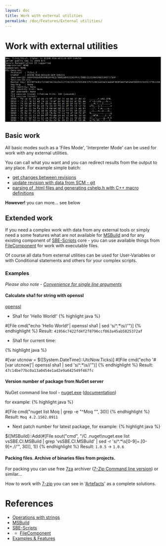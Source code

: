 ```yaml
---
layout: doc
title: Work with external utilities
permalink: /doc/Features/External utilities/
---
```

# Work with external utilities

![Work with external utility](../../Resources/examples/ext_utility.png)

## Basic work

All basic modes such as a 'Files Mode', 'Interpreter Mode' can be used for work with any external utilities.

You can call what you want and you can redirect results from the output to any place. For example simple batch:

* [get changes between revisions](https://gist.github.com/3F/48dea90aae98ddb64d3a)
* [update revision with data from SCM - git](https://gist.github.com/3F/e0d88d4d5c90df1e9a96)
* [parsing of .html files and generating cshelp.h with C++ macro definitions](https://gist.github.com/3F/c98f172cf97f647c8470)

**However!** you can more... see below

## Extended work

If you need a complex work with data from any external tools or simply need a some features what are not available for [MSBuild](../../Scripts/MSBuild/) and for any existing component of [SBE-Scripts](../../Scripts/SBE-Scripts/) core - you can use available things from [FileComponent](../../Scripts/SBE-Scripts/Components/FileComponent/) for work with executable files.

Of course all data from external utilities can be used for User-Variables or with Conditional statements and others for your complex scripts.

### Examples

*Please also note - [Convenience for single line arguments](../Strings/)*

#### Calculate sha1 for string with openssl

[openssl](https://www.openssl.org/docs/apps/openssl.html)

* Sha1 for 'Hello World!'
{% highlight java %}

#[File cmd("echo 'Hello World!'| openssl sha1 | sed 's/^.*\s//'")]
{% endhighlight %}
Result: `41956c7422fd4f2f8796ccf063a45ab5825372af`

* Sha1 for current time:

{% highlight java %}

#[var utcnow = $([System.DateTime]::UtcNow.Ticks)]
#[File cmd("echo '#[var utcnow]'| openssl sha1 | sed 's/^.*\s//'")]
{% endhighlight %}
Result: `47c14be77bc0a13a0454e1ad2e9a642549f467fc`


#### Version number of package from NuGet server

NuGet command line tool - [nuget.exe](https://www.nuget.org/nuget.exe) ([documentation](http://docs.nuget.org/Consume/Command-Line-Reference))

for example:
{% highlight java %}

#[File cmd("nuget list Moq | grep -e \"^Moq \"", 30)]
{% endhighlight %}
Result: `Moq 4.2.1502.0911`

* Next patch number for latest package, for example:
{% highlight java %}

$([MSBuild]::Add(#[File sout("cmd", "/C .nuget\nuget.exe list vsSBE.CI.MSBuild | grep 'vsSBE.CI.MSBuild' | sed -r 's/^.*\s[0-9]+\.[0-9]+\.//'", 30)], 1))
{% endhighlight %}
Result: `1.0.5` -> `1.0.6`

#### Packing files. Archive of binaries files from projects.

For packing you can use free [7za](http://sourceforge.net/projects/sevenzip/files/7-Zip/9.20/7za920.zip/download) archiver ([7-Zip Command line version](http://www.7-zip.org)) or similar...

How to work with [7-zip](http://www.7-zip.org) you can see in '[Artefacts](../../Examples/Artefacts/)' as a complete solutions.


# References

* [Operations with strings](../Strings/)
* [MSBuild](../../Scripts/MSBuild/)
* [SBE-Scripts](../../Scripts/SBE-Scripts/)
* * [FileComponent](../../Scripts/SBE-Scripts/Components/FileComponent/)
* [Examples & Features](../../Examples/)